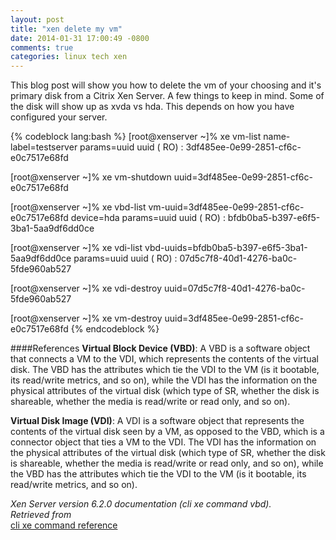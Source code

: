 ```yaml
---
layout: post
title: "xen delete my vm"
date: 2014-01-31 17:00:49 -0800
comments: true
categories: linux tech xen
---
```


This blog post will show you how to delete the vm of your choosing and it's 
primary disk from a Citrix Xen Server. A few things to keep in mind. Some of 
the disk will show up as xvda vs hda. This depends on how you have configured
your server. 

{% codeblock lang:bash %}
[root@xenserver ~]% xe vm-list name-label=testserver params=uuid
uuid ( RO)    : 3df485ee-0e99-2851-cf6c-e0c7517e68fd

[root@xenserver ~]% xe vm-shutdown uuid=3df485ee-0e99-2851-cf6c-e0c7517e68fd

[root@xenserver ~]% xe vbd-list vm-uuid=3df485ee-0e99-2851-cf6c-e0c7517e68fd device=hda params=uuid
uuid ( RO)    : bfdb0ba5-b397-e6f5-3ba1-5aa9df6dd0ce

[root@xenserver ~]% xe vdi-list vbd-uuids=bfdb0ba5-b397-e6f5-3ba1-5aa9df6dd0ce params=uuid
uuid ( RO)    : 07d5c7f8-40d1-4276-ba0c-5fde960ab527

[root@xenserver ~]% xe vdi-destroy uuid=07d5c7f8-40d1-4276-ba0c-5fde960ab527

[root@xenserver ~]% xe vm-destroy uuid=3df485ee-0e99-2851-cf6c-e0c7517e68fd
{% endcodeblock %}


####References
__Virtual Block Device (VBD)__: A VBD is a software object that connects a VM to the VDI, which represents the contents of the virtual disk. The VBD has the attributes which tie the VDI to the VM (is it bootable, its read/write metrics, and so on), while the VDI has the information on the physical attributes of the virtual disk (which type of SR, whether the disk is shareable, whether the media is read/write or read only, and so on).

__Virtual Disk Image (VDI)__: A VDI is a software object that represents the contents of the virtual disk seen by a VM, as opposed to the VBD, which is a connector object that ties a VM to the VDI. The VDI has the information on the physical attributes of the virtual disk (which type of SR, whether the disk is shareable, whether the media is read/write or read only, and so on), while the VBD has the attributes which tie the VDI to the VM (is it bootable, its read/write metrics, and so on).

*Xen Server version 6.2.0 documentation (cli xe command vbd).*  
*Retrieved from*  
[cli xe command reference](http://docs.vmd.citrix.com/XenServer/6.2.0/1.0/en_gb/reference.html#cli-xe-commands_vbd)

